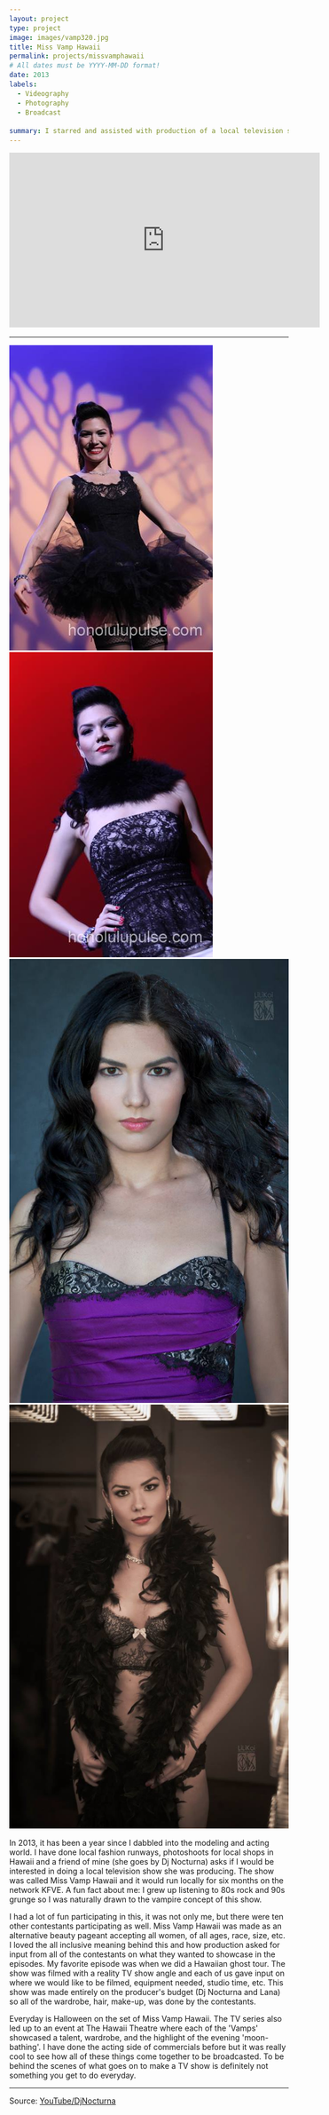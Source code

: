 ```yaml
---
layout: project
type: project
image: images/vamp320.jpg
title: Miss Vamp Hawaii
permalink: projects/missvamphawaii
# All dates must be YYYY-MM-DD format!
date: 2013
labels:
  - Videography
  - Photography
  - Broadcast
  
summary: I starred and assisted with production of a local television show in 2013.
---
```

<iframe width="560" height="315" src="https://www.youtube.com/embed/aOyP6OlcGfU" frameborder="0" allow="accelerometer; autoplay; encrypted-media; gyroscope; picture-in-picture" allowfullscreen></iframe>

<hr>

<div class="ui small rounded images">
  <img class="ui image" src="https://raw.githubusercontent.com/audreyford/audreyford.github.io/master/images/vamp.jpg">
  <img class="ui image" src="https://raw.githubusercontent.com/audreyford/audreyford.github.io/master/images/vamp2.jpg">
  <img class="ui image" src="https://raw.githubusercontent.com/audreyford/audreyford.github.io/master/images/vamp3.jpg">
  <img class="ui image" src="https://raw.githubusercontent.com/audreyford/audreyford.github.io/master/images/vamp7.jpg">
</div>

In 2013, it has been a year since I dabbled into the modeling and acting world.  I have done local fashion runways, photoshoots for local shops in Hawaii and a friend of mine (she goes by Dj Nocturna) asks if I would be interested in doing a local television show she was producing.  The show was called Miss Vamp Hawaii and it would run locally for six months on the network KFVE.  A fun fact about me: I grew up listening to 80s rock and 90s grunge so I was naturally drawn to the vampire concept of this show.

I had a lot of fun participating in this, it was not only me, but there were ten other contestants participating as well.  Miss Vamp Hawaii was made as an alternative beauty pageant accepting all women, of all ages, race, size, etc.  I loved the all inclusive meaning behind this and how production asked for input from all of the contestants on what they wanted to showcase in the episodes.  My favorite episode was when we did a Hawaiian ghost tour.  The show was filmed with a reality TV show angle and each of us gave input on where we would like to be filmed, equipment needed, studio time, etc.  This show was made entirely on the producer's budget (Dj Nocturna and Lana) so all of the wardrobe, hair, make-up, was done by the contestants.  

Everyday is Halloween on the set of Miss Vamp Hawaii.  The TV series also led up to an event at The Hawaii Theatre where each of the 'Vamps' showcased a talent, wardrobe, and the highlight of the evening 'moon-bathing'.  I have done the acting side of commercials before but it was really cool to see how all of these things come together to be broadcasted.  To be behind the scenes of what goes on to make a TV show is definitely not something you get to do everyday.

<hr>

Source: <a href="https://www.youtube.com/channel/UCWYVr3kjy7ztml7qlkaKjOg"><i class="large youtube icon "></i>YouTube/DjNocturna</a>



